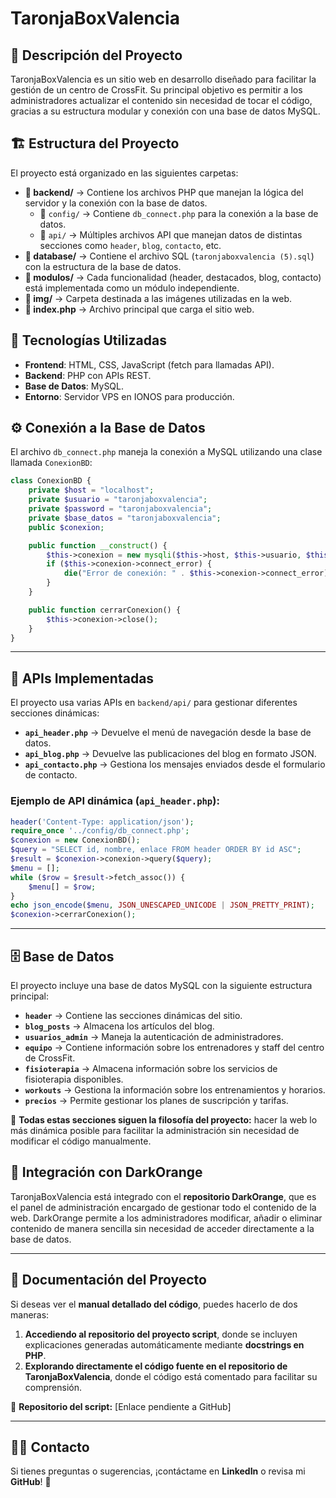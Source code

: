 # TaronjaBoxValencia

## 📌 Descripción del Proyecto
TaronjaBoxValencia es un sitio web en desarrollo diseñado para facilitar la gestión de un centro de CrossFit. Su principal objetivo es permitir a los administradores actualizar el contenido sin necesidad de tocar el código, gracias a su estructura modular y conexión con una base de datos MySQL.

## 🏗️ Estructura del Proyecto
El proyecto está organizado en las siguientes carpetas:

- **📂 backend/** → Contiene los archivos PHP que manejan la lógica del servidor y la conexión con la base de datos.
  - 📂 `config/` → Contiene `db_connect.php` para la conexión a la base de datos.
  - 📂 `api/` → Múltiples archivos API que manejan datos de distintas secciones como `header`, `blog`, `contacto`, etc.
- **📂 database/** → Contiene el archivo SQL (`taronjaboxvalencia (5).sql`) con la estructura de la base de datos.
- **📂 modulos/** → Cada funcionalidad (header, destacados, blog, contacto) está implementada como un módulo independiente.
- **📂 img/** → Carpeta destinada a las imágenes utilizadas en la web.
- **📜 index.php** → Archivo principal que carga el sitio web.

## 🔧 Tecnologías Utilizadas
- **Frontend**: HTML, CSS, JavaScript (fetch para llamadas API).
- **Backend**: PHP con APIs REST.
- **Base de Datos**: MySQL.
- **Entorno**: Servidor VPS en IONOS para producción.

## ⚙️ Conexión a la Base de Datos
El archivo `db_connect.php` maneja la conexión a MySQL utilizando una clase llamada `ConexionBD`:

```php
class ConexionBD {
    private $host = "localhost";
    private $usuario = "taronjaboxvalencia";
    private $password = "taronjaboxvalencia";
    private $base_datos = "taronjaboxvalencia";
    public $conexion;

    public function __construct() {
        $this->conexion = new mysqli($this->host, $this->usuario, $this->password, $this->base_datos);
        if ($this->conexion->connect_error) {
            die("Error de conexión: " . $this->conexion->connect_error);
        }
    }

    public function cerrarConexion() {
        $this->conexion->close();
    }
}
```
---

## 📡 APIs Implementadas

El proyecto usa varias APIs en `backend/api/` para gestionar diferentes secciones dinámicas:

- **`api_header.php`** → Devuelve el menú de navegación desde la base de datos.
- **`api_blog.php`** → Devuelve las publicaciones del blog en formato JSON.
- **`api_contacto.php`** → Gestiona los mensajes enviados desde el formulario de contacto.

### Ejemplo de API dinámica (`api_header.php`):

```php
header('Content-Type: application/json');
require_once '../config/db_connect.php';
$conexion = new ConexionBD();
$query = "SELECT id, nombre, enlace FROM header ORDER BY id ASC";
$result = $conexion->conexion->query($query);
$menu = [];
while ($row = $result->fetch_assoc()) {
    $menu[] = $row;
}
echo json_encode($menu, JSON_UNESCAPED_UNICODE | JSON_PRETTY_PRINT);
$conexion->cerrarConexion();
```

---

## 🗄️ Base de Datos

El proyecto incluye una base de datos MySQL con la siguiente estructura principal:

- **`header`** → Contiene las secciones dinámicas del sitio.
- **`blog_posts`** → Almacena los artículos del blog.
- **`usuarios_admin`** → Maneja la autenticación de administradores.
- **`equipo`** → Contiene información sobre los entrenadores y staff del centro de CrossFit.
- **`fisioterapia`** → Almacena información sobre los servicios de fisioterapia disponibles.
- **`workouts`** → Gestiona la información sobre los entrenamientos y horarios.
- **`precios`** → Permite gestionar los planes de suscripción y tarifas.

📌 **Todas estas secciones siguen la filosofía del proyecto:** hacer la web lo más dinámica posible para facilitar la administración sin necesidad de modificar el código manualmente.

## 🔗 Integración con DarkOrange

TaronjaBoxValencia está integrado con el **repositorio DarkOrange**, que es el panel de administración encargado de gestionar todo el contenido de la web. DarkOrange permite a los administradores modificar, añadir o eliminar contenido de manera sencilla sin necesidad de acceder directamente a la base de datos.

---

## 📜 Documentación del Proyecto

Si deseas ver el **manual detallado del código**, puedes hacerlo de dos maneras:

1. **Accediendo al repositorio del proyecto script**, donde se incluyen explicaciones generadas automáticamente mediante **docstrings en PHP**.
2. **Explorando directamente el código fuente en el repositorio de TaronjaBoxValencia**, donde el código está comentado para facilitar su comprensión.

📌 **Repositorio del script:** [Enlace pendiente a GitHub]  

---

## 👨‍💻 Contacto

Si tienes preguntas o sugerencias, ¡contáctame en **LinkedIn** o revisa mi **GitHub**! 🚀

